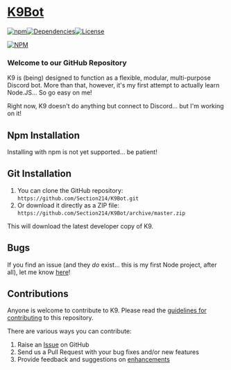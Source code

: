 # [K9Bot](https://section214.com/product/k9bot)
[![npm](https://img.shields.io/npm/v/k9bot.svg)](https://www.npmjs.com/package/k9bot)[![Dependencies](https://david-dm.org/section214/k9bot.svg)](https://david-dm.org/section214/k9bot)[![License](https://img.shields.io/badge/license-GPL--2.0%2B-red.svg)](https://github.com/Section214/K9Bot/blob/master/license.txt)

[![NPM](https://nodei.co/npm/k9bot.png?downloads=true&stars=true)](https://nodei.co/npm/k9bot/)

### Welcome to our GitHub Repository

K9 is (being) designed to function as a flexible, modular, multi-purpose Discord bot. More than that, however, it's my first attempt to actually learn Node.JS... So go easy on me!

Right now, K9 doesn't do anything but connect to Discord... but I'm working on it!

<!--More information can be found at [section214.com](https://section214.com/product/k9bot).-->

## Npm Installation

Installing with npm is not yet supported... be patient!

## Git Installation

1. You can clone the GitHub repository: `https://github.com/Section214/K9Bot.git`
2. Or download it directly as a ZIP file: `https://github.com/Section214/K9Bot/archive/master.zip`

This will download the latest developer copy of K9.

## Bugs

If you find an issue (and they _do_ exist... this is my first Node project, after all), let me know [here](https://github.com/Section214/K9Bot/issues?state=open)!

## Contributions
Anyone is welcome to contribute to K9. Please read the [guidelines for contributing](https://github.com/Section214/K9Bot/blob/master/contributing.md) to this repository.

There are various ways you can contribute:

1. Raise an [Issue](https://github.com/Section214/K9Bot/issues) on GitHub
2. Send us a Pull Request with your bug fixes and/or new features
3. Provide feedback and suggestions on [enhancements](https://github.com/Section214/K9Bot/issues?direction=desc&labels=Enhancement&page=1&sort=created&state=open)
